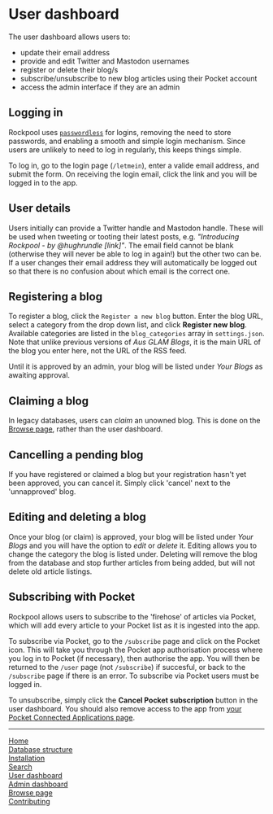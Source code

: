 # User dashboard

The user dashboard allows users to:

* update their email address
* provide and edit Twitter and Mastodon usernames
* register or delete their blog/s
* subscribe/unsubscribe to new blog articles using their Pocket account
* access the admin interface if they are an admin

## Logging in

Rockpool uses [`passwordless`](https://github.com/florianheinemann/passwordless) for logins, removing the need to store passwords, and enabling a smooth and simple login mechanism. Since users are unlikely to need to log in regularly, this keeps things simple.

To log in, go to the login page (`/letmein`), enter a valide email address, and submit the form. On receiving the login email, click the link and you will be logged in to the app.

## User details

Users initially can provide a Twitter handle and Mastodon handle. These will be used when tweeting or tooting their latest posts, e.g. _"Introducing Rockpool - by @hughrundle [link]"_. The email field cannot be blank (otherwise they will never be able to log in again!) but the other two can be. If a user changes their email address they will automatically be logged out so that there is no confusion about which email is the correct one.

## Registering a blog

To register a blog, click the `Register a new blog` button. Enter the blog URL, select a category from the drop down list, and click **Register new blog**. Available categories are listed in the `blog_categories` array in `settings.json`. Note that unlike previous versions of _Aus GLAM Blogs_, it is the main URL of the blog you enter here, not the URL of the RSS feed.

Until it is approved by an admin, your blog will be listed under _Your Blogs_ as awaiting approval.

## Claiming a blog

In legacy databases, users can _claim_ an unowned blog. This is done on the [Browse page](browse.md), rather than the user dashboard.

## Cancelling a pending blog

If you have registered or claimed a blog but your registration hasn't yet been approved, you can cancel it. Simply click 'cancel' next to the 'unnapproved' blog.

## Editing and deleting a blog

Once your blog (or claim) is approved, your blog will be listed under _Your Blogs_ and you will have the option to _edit_ or _delete_ it. Editing allows you to change the category the blog is listed under. Deleting will remove the blog from the database and stop further articles from being added, but will not delete old article listings.

## Subscribing with Pocket

Rockpool allows users to subscribe to the 'firehose' of articles via Pocket, which will add every article to your Pocket list as it is ingested into the app.

To subscribe via Pocket, go to the `/subscribe` page and click on the Pocket icon. This will take you through the Pocket app authorisation process where you log in to Pocket (if necessary), then authorise the app. You will then be returned to the `/user` page (not `/subscribe`) if succesful, or back to the `/subscribe` page if there is an error. To subscribe via Pocket users must be logged in.

To unsubscribe, simply click the **Cancel Pocket subscription** button in the user dashboard. You should also remove access to the app from [your Pocket Connected Applications page](https://getpocket.com/connected_applications).

---
[Home](/README.md)  
[Database structure](database.md)  
[Installation](installation.md)  
[Search](search.md)  
[User dashboard](dashboard.md)  
[Admin dashboard](admin.md)  
[Browse page](browse.md)  
[Contributing](docs/contributing.md)  